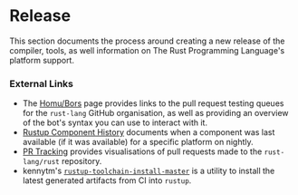 # Release
This section documents the process around creating a new release of the
compiler, tools, as well information on The Rust Programming Language's platform
support.

### External Links

* The [Homu/Bors] page provides links to the pull request testing queues for the
  `rust-lang` GitHub organisation, as well as providing an overview of the bot's
  syntax you can use to interact with it.
* [Rustup Component History] documents when a component was last available (if
  it was available) for a specific platform on nightly.
* [PR Tracking] provides visualisations of pull requests made to the
  `rust-lang/rust` repository.
* kennytm's [`rustup-toolchain-install-master`] is a utility to install
  the latest generated artifacts from CI into `rustup`.

[Rustup Component History]: https://rust-lang.github.io/rustup-components-history/index.html
[PR Tracking]: https://rust-lang-nursery.github.io/rustc-pr-tracking/
[Homu/Bors]: https://buildbot2.rust-lang.org/homu/
[`rustup-toolchain-install-master`]: https://github.com/kennytm/rustup-toolchain-install-master
